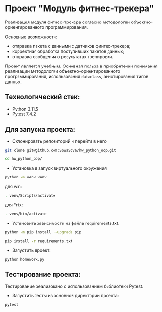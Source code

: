 # Проект "Модуль фитнес-трекера"
Реализация модуля фитнес-трекера согласно методологии объектно-ориентированного программирования. 

Основные возможности:
- отправка пакета с данными с датчиков финтес-трекера;
- корректная обработка поступивших пакетов данных;
- отправка сообщения о результатах тренировки.

Проект является учебным. Основная польза в приобретении понимания реализации методологии объектно-ориентированного программирования, использования `dataclass`, аннотирования типов данных.

## Технологический стек:
- Python 3.11.5
- Pytest 7.4.2


## Для запуска проекта:

- Склонировать репозиторий и перейти в него
```bash
git clone git@github.com:SowaSova/hw_python_oop.git
```
```bash
cd hw_python_oop/
```

- Установка и запуск виртуального окружения
```bash
python -m venv venv
```

для win:
```bash
. venv/Scripts/activate
```

для *nix:
```bash
. venv/bin/activate
```

- Установить зависимости из файла requirements.txt:
```bash
python -m pip install --upgrade pip 
```

```bash
pip install -r requirements.txt
```

- Запустить проект:
```bash
python homework.py
```

## Тестирование проекта:
Тестирование реализовано с использованием библиотеки Pytest. 

+ Запустить тесты из основной директории проекта:
```bash
pytest
```

